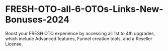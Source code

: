 # FRESH-OTO-all-6-OTOs-Links-New-Bonuses-2024
Boost your FRESH OTO experience by accessing all 1st to 4th upgrades, which include Advanced features, Funnel creation tools, and a Reseller License.
